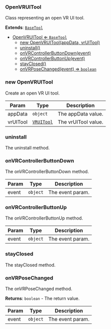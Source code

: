 <a name="OpenVRUITool"></a>

### OpenVRUITool 
Class representing an open VR UI tool.


**Extends**: <code>[BaseTool](api/Tools/BaseTool.md)</code>  

* [OpenVRUITool ⇐ <code>BaseTool</code>](#OpenVRUITool)
    * [new OpenVRUITool(appData, vrUITool)](#new-OpenVRUITool)
    * [uninstall()](#uninstall)
    * [onVRControllerButtonDown(event)](#onVRControllerButtonDown)
    * [onVRControllerButtonUp(event)](#onVRControllerButtonUp)
    * [stayClosed()](#stayClosed)
    * [onVRPoseChanged(event) ⇒ <code>boolean</code>](#onVRPoseChanged)

<a name="new_OpenVRUITool_new"></a>

### new OpenVRUITool
Create an open VR UI tool.


| Param | Type | Description |
| --- | --- | --- |
| appData | <code>object</code> | The appData value. |
| vrUITool | <code>[VRUITool](api/Tools/VRTools/VRUITool.md)</code> | The vrUITool value. |

<a name="OpenVRUITool+uninstall"></a>

### uninstall
The uninstall method.


<a name="OpenVRUITool+onVRControllerButtonDown"></a>

### onVRControllerButtonDown
The onVRControllerButtonDown method.



| Param | Type | Description |
| --- | --- | --- |
| event | <code>object</code> | The event param. |

<a name="OpenVRUITool+onVRControllerButtonUp"></a>

### onVRControllerButtonUp
The onVRControllerButtonUp method.



| Param | Type | Description |
| --- | --- | --- |
| event | <code>object</code> | The event param. |

<a name="OpenVRUITool+stayClosed"></a>

### stayClosed
The stayClosed method.


<a name="OpenVRUITool+onVRPoseChanged"></a>

### onVRPoseChanged
The onVRPoseChanged method.


**Returns**: <code>boolean</code> - The return value.  

| Param | Type | Description |
| --- | --- | --- |
| event | <code>object</code> | The event param. |

